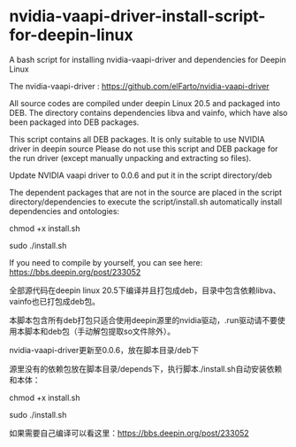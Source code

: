 # nvidia-vaapi-driver-install-script-for-deepin-linux
A bash script for installing nvidia-vaapi-driver and dependencies for Deepin Linux

The nvidia-vaapi-driver : https://github.com/elFarto/nvidia-vaapi-driver

All source codes are compiled under deepin Linux 20.5 and packaged into DEB. The directory contains dependencies libva and vainfo, which have also been packaged into DEB packages.

This script contains all DEB packages. It is only suitable to use NVIDIA driver in deepin source Please do not use this script and DEB package for the run driver (except manually unpacking and extracting so files).

Update NVIDIA vaapi driver to 0.0.6 and put it in the script directory/deb

The dependent packages that are not in the source are placed in the script directory/dependencies to execute the script/install.sh automatically install dependencies and ontologies:

chmod +x install.sh

sudo ./install.sh

If you need to compile by yourself, you can see here: https://bbs.deepin.org/post/233052

全部源代码在deepin linux 20.5下编译并且打包成deb，目录中包含依赖libva、vainfo也已打包成deb包。

本脚本包含所有deb打包只适合使用deepin源里的nvidia驱动，.run驱动请不要使用本脚本和deb包（手动解包提取so文件除外）。

nvidia-vaapi-driver更新至0.0.6，放在脚本目录/deb下

源里没有的依赖包放在脚本目录/depends下，执行脚本./install.sh自动安装依赖和本体：

chmod +x install.sh

sudo ./install.sh

如果需要自己编译可以看这里：https://bbs.deepin.org/post/233052
